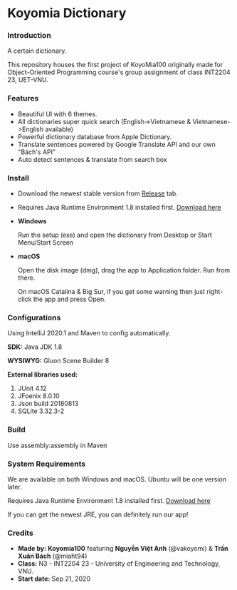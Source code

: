 # Koyomia Dictionary

### Introduction

A certain dictionary.

This repository houses the first project of KoyoMia100 originally made for Object-Oriented Programming course's group assignment of class INT2204 23, UET-VNU.

### Features

- Beautiful UI with 6 themes.
- All dictionaries super quick search (English->Vietnamese & Vietnamese->English available)
- Powerful dictionary database from Apple Dictionary.
- Translate sentences powered by Google Translate API and our own "Bách's API"
- Auto detect sentences & translate from search box


### Install

- Download the newest stable version from [Release](https://github.com/miaht94/Dictionary/releases) tab.
- Requires Java Runtime Environment 1.8 installed first. [Download here](https://www.java.com/en/download/)

- **Windows**

    Run the setup (exe) and open the dictionary from Desktop or Start Menu/Start Screen

- **macOS** 

    Open the disk image (dmg), drag the app to Application folder. Run from there.

    On macOS Catalina & Big Sur, if you get some warning then just right-click the app and press Open.


### Configurations

Using IntelliJ 2020.1 and Maven to config automatically.

**SDK:** Java JDK 1.8

**WYSIWYG:** Gluon Scene Builder 8

**External libraries used:**
1. JUnit 4.12
1. JFoenix 8.0.10
1. Json build 20180813
1. SQLite 3.32.3-2

### Build

Use assembly:assembly in Maven

### System Requirements

We are available on both Windows and macOS. Ubuntu will be one version later.

Requires Java Runtime Environment 1.8 installed first. [Download here](https://www.java.com/en/download/)

If you can get the newest JRE, you can definitely run our app!

### Credits
- **Made by:** **Koyomia100** featuring **Nguyễn Việt Anh** (@vakoyomi) & **Trần Xuân Bách** (@miaht94)
- **Class:** N3 - INT2204 23 - University of Engineering and Technology, VNU.
- **Start date:** Sep 21, 2020

